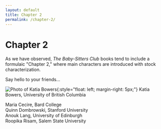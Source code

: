 ```yaml
---
layout: default
title: Chapter 2
permalink: /chapter-2/
---
```


# Chapter 2

As we have observed, _The Baby-Sitters Club_ books tend to include a formulaic "Chapter 2," where main characters are introduced with stock characterization.

Say hello to your friends...

![Photo of Katia Bowers](https://github.com/datasittersclub/site/blob/master/katiapic.jpg?raw=true){:style="float: left; margin-right: 5px;"} Katia Bowers, University of British Columbia

Maria Cecire, Bard College  
Quinn Dombrowski, Stanford University  
Anouk Lang, University of Edinburgh  
Roopika Risam, Salem State University
